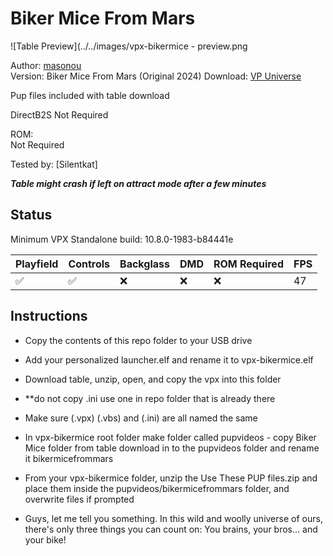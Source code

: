 # Biker Mice From Mars

![Table Preview](../../images/vpx-bikermice - preview.png

Author: [masonou](https://vpuniverse.com/profile/32420-masonou/)  
Version: Biker Mice From Mars (Original 2024) 
Download: [VP Universe](https://vpuniverse.com/files/file/21747-biker-mice-from-mars/)

Pup files included with table download

DirectB2S
Not Required

ROM:  
Not Required

Tested by:
[Silentkat]

*****Table might crash if left on attract mode after a few minutes*****

## Status 

Minimum VPX Standalone build: 10.8.0-1983-b84441e

| Playfield | Controls | Backglass | DMD | ROM Required | FPS | 
|-----------|----------|-----------|-----|--------------|-----|
| :white_check_mark: | :white_check_mark: | :x: | :x: | :x: | 47 |

## Instructions

- Copy the contents of this repo folder to your USB drive
- Add your personalized launcher.elf and rename it to vpx-bikermice.elf
- Download table, unzip, open, and copy the vpx into this folder
- **do not copy .ini use one in repo folder that is already there
- Make sure (.vpx) (.vbs) and (.ini) are all named the same
- In vpx-bikermice root folder make folder called pupvideos - copy Biker Mice folder from table download in to the pupvideos folder and rename it bikermicefrommars
- From your vpx-bikermice folder, unzip the Use These PUP files.zip and place them inside the pupvideos/bikermicefrommars folder, and overwrite files if prompted

- Guys, let me tell you something. In this wild and woolly universe of ours, there's only three things you can count on: You brains, your bros... and your bike!
